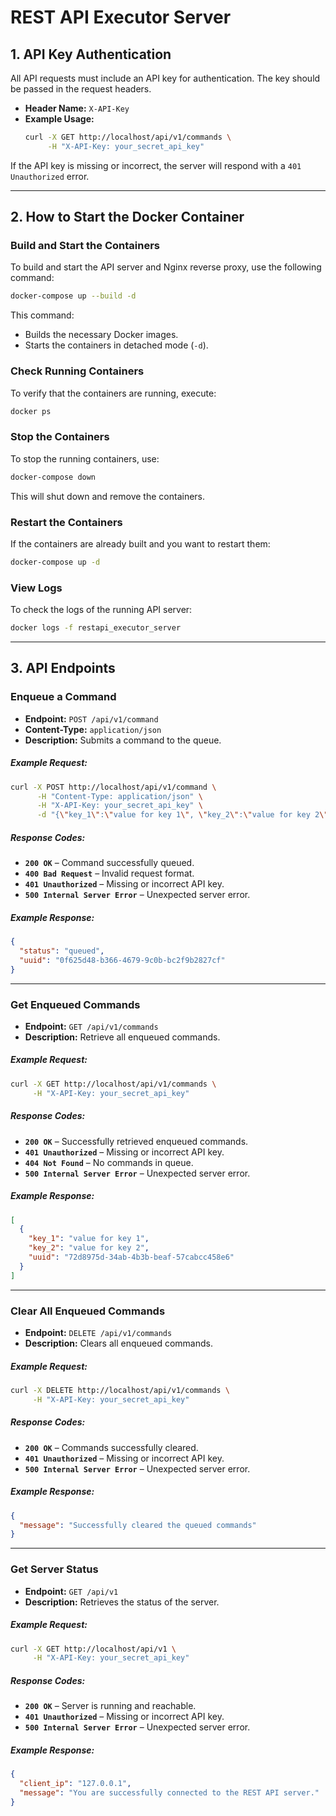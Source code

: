# REST API Executor Server

## **1. API Key Authentication**

All API requests must include an API key for authentication. The key should be passed in the request headers.

- **Header Name:** `X-API-Key`
- **Example Usage:**
  ```bash
  curl -X GET http://localhost/api/v1/commands \
       -H "X-API-Key: your_secret_api_key"
  ```

If the API key is missing or incorrect, the server will respond with a `401 Unauthorized` error.

---

## **2. How to Start the Docker Container**

### **Build and Start the Containers**

To build and start the API server and Nginx reverse proxy, use the following command:

```bash
docker-compose up --build -d
```

This command:
- Builds the necessary Docker images.
- Starts the containers in detached mode (`-d`).

### **Check Running Containers**

To verify that the containers are running, execute:

```bash
docker ps
```

### **Stop the Containers**

To stop the running containers, use:

```bash
docker-compose down
```

This will shut down and remove the containers.

### **Restart the Containers**

If the containers are already built and you want to restart them:

```bash
docker-compose up -d
```

### **View Logs**

To check the logs of the running API server:

```bash
docker logs -f restapi_executor_server
```

---

## **3. API Endpoints**

### **Enqueue a Command**

- **Endpoint:** `POST /api/v1/command`
- **Content-Type:** `application/json`
- **Description:** Submits a command to the queue.

##### **Example Request:**

```bash
curl -X POST http://localhost/api/v1/command \
      -H "Content-Type: application/json" \
      -H "X-API-Key: your_secret_api_key" \
      -d "{\"key_1\":\"value for key 1\", \"key_2\":\"value for key 2\"}"
```

##### **Response Codes:**

- **`200 OK`** – Command successfully queued.
- **`400 Bad Request`** – Invalid request format.
- **`401 Unauthorized`** – Missing or incorrect API key.
- **`500 Internal Server Error`** – Unexpected server error.

##### **Example Response:**

```json
{
  "status": "queued",
  "uuid": "0f625d48-b366-4679-9c0b-bc2f9b2827cf"
}
```

---

### **Get Enqueued Commands**

- **Endpoint:** `GET /api/v1/commands`
- **Description:** Retrieve all enqueued commands.

##### **Example Request:**

```bash
curl -X GET http://localhost/api/v1/commands \
     -H "X-API-Key: your_secret_api_key"
```

##### **Response Codes:**

- **`200 OK`** – Successfully retrieved enqueued commands.
- **`401 Unauthorized`** – Missing or incorrect API key.
- **`404 Not Found`** – No commands in queue.
- **`500 Internal Server Error`** – Unexpected server error.

##### **Example Response:**

```json
[
  {
    "key_1": "value for key 1",
    "key_2": "value for key 2",
    "uuid": "72d8975d-34ab-4b3b-beaf-57cabcc458e6"
  }
]
```

---

### **Clear All Enqueued Commands**

- **Endpoint:** `DELETE /api/v1/commands`
- **Description:** Clears all enqueued commands.

##### **Example Request:**

```bash
curl -X DELETE http://localhost/api/v1/commands \
     -H "X-API-Key: your_secret_api_key"
```

##### **Response Codes:**

- **`200 OK`** – Commands successfully cleared.
- **`401 Unauthorized`** – Missing or incorrect API key.
- **`500 Internal Server Error`** – Unexpected server error.

##### **Example Response:**

```json
{
  "message": "Successfully cleared the queued commands"
}
```

---

### **Get Server Status**

- **Endpoint:** `GET /api/v1`
- **Description:** Retrieves the status of the server.

##### **Example Request:**

```bash
curl -X GET http://localhost/api/v1 \
     -H "X-API-Key: your_secret_api_key"
```

##### **Response Codes:**

- **`200 OK`** – Server is running and reachable.
- **`401 Unauthorized`** – Missing or incorrect API key.
- **`500 Internal Server Error`** – Unexpected server error.

##### **Example Response:**

```json
{
  "client_ip": "127.0.0.1",
  "message": "You are successfully connected to the REST API server."
}
```
